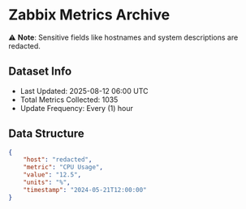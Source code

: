 # Zabbix Metrics Archive

⚠️ **Note**: Sensitive fields like hostnames and system descriptions are redacted.

## Dataset Info
- Last Updated: 2025-08-12 06:00 UTC
- Total Metrics Collected: 1035
- Update Frequency: Every (1) hour

## Data Structure
```json
{
    "host": "redacted",
    "metric": "CPU Usage",
    "value": "12.5",
    "units": "%",
    "timestamp": "2024-05-21T12:00:00"
}
```
